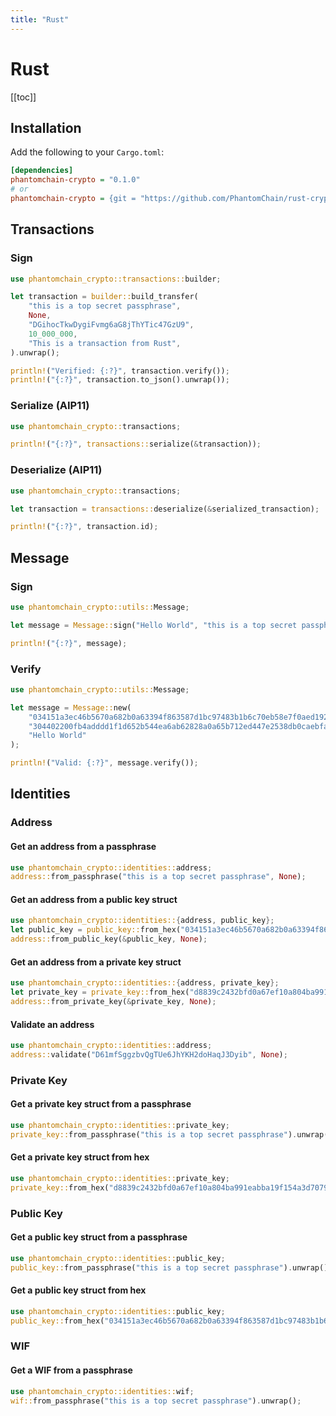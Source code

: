 ```yaml
---
title: "Rust"
---
```


# Rust

[[toc]]

## Installation

Add the following to your `Cargo.toml`:
```ini
[dependencies]
phantomchain-crypto = "0.1.0"
# or
phantomchain-crypto = {git = "https://github.com/PhantomChain/rust-crypto", branch = "master" }
```

## Transactions

### Sign

```rust
use phantomchain_crypto::transactions::builder;

let transaction = builder::build_transfer(
    "this is a top secret passphrase",
    None,
    "DGihocTkwDygiFvmg6aG8jThYTic47GzU9",
    10_000_000,
    "This is a transaction from Rust",
).unwrap();

println!("Verified: {:?}", transaction.verify());
println!("{:?}", transaction.to_json().unwrap());
```

### Serialize (AIP11)

```rust
use phantomchain_crypto::transactions;

println!("{:?}", transactions::serialize(&transaction));
```

### Deserialize (AIP11)

```rust
use phantomchain_crypto::transactions;

let transaction = transactions::deserialize(&serialized_transaction);

println!("{:?}", transaction.id);
```

## Message

### Sign

```rust
use phantomchain_crypto::utils::Message;

let message = Message::sign("Hello World", "this is a top secret passphrase");

println!("{:?}", message);
```

### Verify

```rust
use phantomchain_crypto::utils::Message;

let message = Message::new(
    "034151a3ec46b5670a682b0a63394f863587d1bc97483b1b6c70eb58e7f0aed192",
    "304402200fb4adddd1f1d652b544ea6ab62828a0a65b712ed447e2538db0caebfa68929e02205ecb2e1c63b29879c2ecf1255db506d671c8b3fa6017f67cfd1bf07e6edd1cc8",
    "Hello World"
);

println!("Valid: {:?}", message.verify());
```

## Identities

### Address

#### Get an address from a passphrase
```rust
use phantomchain_crypto::identities::address;
address::from_passphrase("this is a top secret passphrase", None);
```

#### Get an address from a public key struct
```rust
use phantomchain_crypto::identities::{address, public_key};
let public_key = public_key::from_hex("034151a3ec46b5670a682b0a63394f863587d1bc97483b1b6c70eb58e7f0aed192").unwrap();
address::from_public_key(&public_key, None);
```

#### Get an address from a private key struct
```rust
use phantomchain_crypto::identities::{address, private_key};
let private_key = private_key::from_hex("d8839c2432bfd0a67ef10a804ba991eabba19f154a3d707917681d45822a5712").unwrap();
address::from_private_key(&private_key, None);
```

#### Validate an address
```rust
use phantomchain_crypto::identities::address;
address::validate("D61mfSggzbvQgTUe6JhYKH2doHaqJ3Dyib", None);
```

### Private Key

#### Get a private key struct from a passphrase
```rust
use phantomchain_crypto::identities::private_key;
private_key::from_passphrase("this is a top secret passphrase").unwrap();
```

#### Get a private key struct from hex
```rust
use phantomchain_crypto::identities::private_key;
private_key::from_hex("d8839c2432bfd0a67ef10a804ba991eabba19f154a3d707917681d45822a5712").unwrap();
```

### Public Key

#### Get a public key struct from a passphrase
```rust
use phantomchain_crypto::identities::public_key;
public_key::from_passphrase("this is a top secret passphrase").unwrap();
```

#### Get a public key struct from hex
```rust
use phantomchain_crypto::identities::public_key;
public_key::from_hex("034151a3ec46b5670a682b0a63394f863587d1bc97483b1b6c70eb58e7f0aed192").unwrap();
```

### WIF

#### Get a WIF from a passphrase
```rust
use phantomchain_crypto::identities::wif;
wif::from_passphrase("this is a top secret passphrase").unwrap();
```
